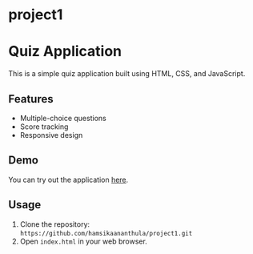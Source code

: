 # project1
# Quiz Application

This is a simple quiz application built using HTML, CSS, and JavaScript.

## Features

- Multiple-choice questions
- Score tracking
- Responsive design

## Demo

You can try out the application [here](file:///home/programming-lab/Desktop/quiz/index.html).

## Usage

1. Clone the repository: `https://github.com/hamsikaananthula/project1.git`
2. Open `index.html` in your web browser.

